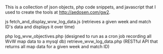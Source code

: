 This is a collection of json objects, php code snippets, and javascript that I
used to create the tools at http://aedosen.com/gw2.

js
	fetch_and_display_wvw_log_data.js
		(retrieves a given week and match ID's data and displays it over time)
	
php
	log_wvw_objectives.php
		(designed to run as a cron job recording all WvW map data to a mysql db)
	retrieve_wvw_log_data.php
		(RESTful API that returns all map data for a given week and match ID)